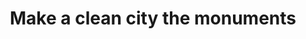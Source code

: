 ---
pid: CH889
title: Make a clean city the monuments
location_transcription: City Hall Courtyard/City Wide
zipcode: '19129'
outside_phl: 
neighborhood: East Falls
age: '25'
age_range: 20-29
instagram: 
image_file_name: CH_889.jpg
proposal_transcription: In each neighborhood of Philly, residents will collect garbage
  on their streets. Trucks will bring that garbage to city hall, where a team will
  build a trash-mandala-replica of the Penn's Plan compass. Each neighborhood's trash
  will fill in a section of the compass, and over the course of a week the garbage
  will accumulate and pile high, documenting the scope and distribution of trash in
  the city. And then, we clean.
topic: Neighborhoods,Philadelphia,Sanitation,Sustainability
topic_summary: 0, 0, 0, 0
type: Sculpture Statue,Image
keywords_other: city hall, mandala, trash, garbage, litter, waste
credit: Yannick
image_labels: 
twitter: 
facebook: 
permalink: "/monuments/ch889/"
layout: item-page
---